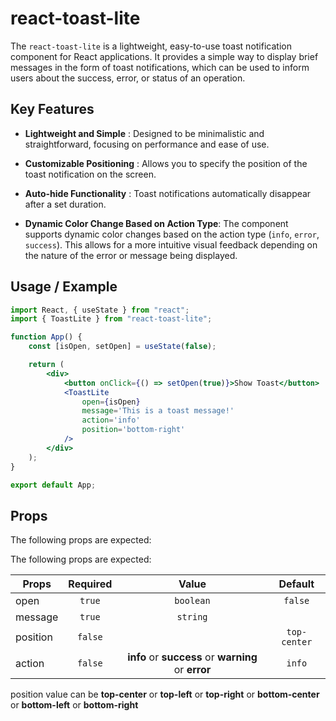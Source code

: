 # react-toast-lite

The `react-toast-lite` is a lightweight, easy-to-use toast notification component for React applications. It provides a simple way to display brief messages in the form of toast notifications, which can be used to inform users about the success, error, or status of an operation.

## Key Features

-   **Lightweight and Simple** : Designed to be minimalistic and straightforward, focusing on performance and ease of use.

-   **Customizable Positioning** : Allows you to specify the position of the toast notification on the screen.

-   **Auto-hide Functionality** : Toast notifications automatically disappear after a set duration.

-   **Dynamic Color Change Based on Action Type**: The component supports dynamic color changes based on the action type (`info`, `error`, `success`). This allows for a more intuitive visual feedback depending on the nature of the error or message being displayed.

## Usage / Example

```jsx
import React, { useState } from "react";
import { ToastLite } from "react-toast-lite";

function App() {
    const [isOpen, setOpen] = useState(false);

    return (
        <div>
            <button onClick={() => setOpen(true)}>Show Toast</button>
            <ToastLite
                open={isOpen}
                message='This is a toast message!'
                action='info'
                position='bottom-right'
            />
        </div>
    );
}

export default App;
```

## Props

The following props are expected:

The following props are expected:

| Props    | Required |                        Value                        |   Default    |
| -------- | :------: | :-------------------------------------------------: | :----------: |
| open     |  `true`  |                      `boolean`                      |   `false`    |
| message  |  `true`  |                      `string`                       |
| position | `false`  |                                                     | `top-center` |
| action   | `false`  | **info** or **success** or **warning** or **error** |    `info`    |

position value can be **top-center** or **top-left** or **top-right** or **bottom-center** or **bottom-left** or **bottom-right**
